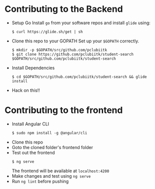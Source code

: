 # Contributing to the Backend

* Setup Go
  Install `go` from your software repos and install `glide` using:
  ```
  $ curl https://glide.sh/get | sh
  ```
* Clone this repo to your GOPATH
  Set up your `$GOPATH` correctly.
  ```
  $ mkdir -p $GOPATH/src/github.com/pclubiitk
  $ git clone https://github.com/pclubiitk/student-search $GOPATH/src/github.com/pclubiitk/student-search
  ```
* Install Dependencies
  ```
  $ cd $GOPATH/src/github.com/pclubiitk/student-search && glide install
  ```
* Hack on this!!

# Contributing to the frontend

* Install Angular CLI
  ```
  $ sudo npm install -g @angular/cli
  ```
* Clone this repo
* Goto the cloned folder's frontend folder
* Test out the frontend
  ```
  $ ng serve
  ```
  The frontend will be available at `localhost:4200`
* Make changes and test using `ng serve`
* Run `ng lint` before pushing
